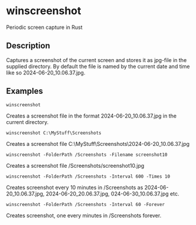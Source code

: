 # winscreenshot
Periodic screen capture in Rust

## Description
Captures a screenshot of the current screen and stores it as jpg-file in the supplied directory. By default the file is named by the current date and time like so 2024-06-20_10.06.37.jpg.

## Examples

```
winscreenshot
```
Creates a screenshot file in the format 2024-06-20_10.06.37.jpg in the current directory.
```
winscreenshot C:\MyStuff\Screenshots
```
Creates a screenshot file C:\MyStuff\Screenshots\2024-06-20_10.06.37.jpg
```
winscreenshot -FolderPath /Screenshots -Filename screenshot10
```
Creates a screenshot file /Screenshots/screenshot10.jpg
```
winscreenshot -FolderPath /Screenshots -Interval 600 -Times 10
```
Creates screenshot every 10 minutes in /Screenshots as 2024-06-20_10.06.37.jpg,
2024-06-20_20.06.37.jpg, 024-06-30_10.06.37.jpg etc.

```
winscreenshot -FolderPath /Screenshots -Interval 60 -Forever
```
Creates screenshot, one every minutes in /Screenshots forever.
